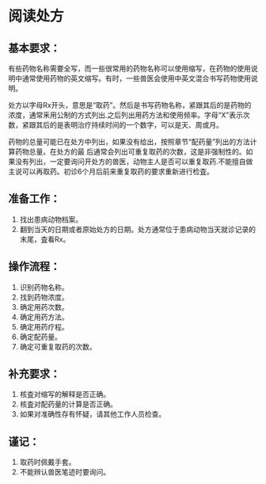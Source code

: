 # 阅读处方

## 基本要求：

有些药物名称需要全写，而一些很常用的药物名称可以使用缩写，在药物的使用说明中通常使用药物的英文缩写。有时，一些兽医会使用中英文混合书写药物使用说明。

处方以字母Rx开头，意思是“取药”。然后是书写药物名称，紧跟其后的是药物的浓度，通常釆用公制的方式列出.之后列出用药方法和使用频率。字母“X”表示次数，紧跟其后的是表明治疗持续时间的一个数字，可以是天、周或月。

药物的总量可能已在处方中列出，如果没有给出，按照章节“配药量”列出的方法计算药物总量。在处方的最 后通常会列出可重复取药的次数，这是非强制性的。如果没有列出，一定要询问开处方的兽医，动物主人是否可以重复取药.不能擅自做主说可以再取药。初诊6个月后前来重复取药的要求重新进行检査。

## 准备工作：

1.	找出患病动物档案。
2.	翻到当天的日期或者原始处方的日期。处方通常位于患病动物当天就诊记录的末尾，査看Rx。


## 操作流程：

1.	识别药物名称。
2.	找到药物浓度。
3.	确定用药次数。
4.	确定用药方法。
5.	确定用药疗程。
6.	确定配药量。
7.	确定可重复取药的次数。

## 补充要求：

1.	核査对缩写的解释是否正确。
2.	核査对配药量的计算是否正确。
3.	如果对准确性存有怀疑，请其他工作人员检查。

## 谨记：
1.	取药时佩戴手套。
2.	不能辨认兽医笔迹时要询问。
